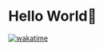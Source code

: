 # Hello World👋
<!--START_SECTION:waka-->
<!--END_SECTION:waka-->
[![wakatime](https://wakatime.com/badge/user/ccc75e53-565f-4b31-af67-6b04ea94f56b.svg)](https://wakatime.com/@ccc75e53-565f-4b31-af67-6b04ea94f56b)

<!--
**lovh/lovh** is a ✨ _special_ ✨ repository because its `README.md` (this file) appears on your GitHub profile.

Here are some ideas to get you started:

- 🔭 I’m currently working on ...
- 🌱 I’m currently learning ...
- 👯 I’m looking to collaborate on ...
- 🤔 I’m looking for help with ...
- 💬 Ask me about ...
- 📫 How to reach me: ...
- 😄 Pronouns: ...
- ⚡ Fun fact: ...
-->

